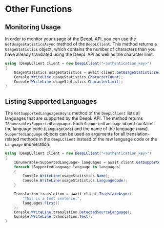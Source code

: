 # Other Functions

## Monitoring Usage

In order to monitor your usage of the DeepL API, you can use the `GetUsageStatisticsAsync` method of the `DeepLClient`. This method returns a `UsageStatistics` object, which contains the number of characters than you have already translated using the DeepL API as well as the character limit.

```csharp
using (DeepLClient client = new DeepLClient("<authentication key>")
{
    UsageStatistics usageStatistics = await client.GetUsageStatisticsAsync();
    Console.WriteLine(usageStatistics.CharacterCount);
    Console.WriteLine(usageStatistics.CharacterLimit);
}
```

## Listing Supported Languages

The `GetSupportedLanguagesAsync` method of the `DeepLClient` lists all languages that are supported by the DeepL API. The method returns `IEnumerable<SupportedLanguage>`. Each `SupportedLanguage` object contains the language code (`LanguageCode`) and the name of the language (`Name`). `SupportedLanguage` objects can be used as arguments for all translation-related methods in the `DeepLClient` instead of the raw language code or the `Language` enumeration.

```csharp
using (DeepLClient client = new DeepLClient("<authentication key>")
{
    IEnumerable<SupportedLanguage> languages = await client.GetSupportedLanguagesAsync();
    foreach (SupportedLanguage language in languages)
    {
        Console.WriteLine(usageStatistics.Name);
        Console.WriteLine(usageStatistics.LanguageCode);
    }

    Translation translation = await client.TranslateAsync(
        "This is a test sentence.",
        languages.First()
    );
    Console.WriteLine(translation.DetectedSourceLanguage);
    Console.WriteLine(translation.Text);
}
```
